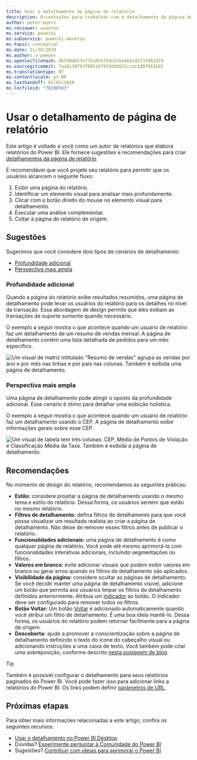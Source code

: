 ```yaml
---
title: Usar o detalhamento de página de relatório
description: Orientações para trabalhar com o detalhamento da página de relatório.
author: peter-myers
ms.reviewer: asaxton
ms.service: powerbi
ms.subservice: powerbi-desktop
ms.topic: conceptual
ms.date: 11/28/2019
ms.author: v-pemyer
ms.openlocfilehash: d5599db57ef7b105575dcb7ee4b4342f374624f0
ms.sourcegitcommit: 7aa0136f93f88516f97ddd8031ccac5d07863b92
ms.translationtype: HT
ms.contentlocale: pt-BR
ms.lasthandoff: 05/05/2020
ms.locfileid: "78290563"
---
```

# <a name="use-report-page-drillthrough"></a>Usar o detalhamento de página de relatório

Este artigo é voltado a você como um autor de relatórios que elabora relatórios do Power BI. Ele fornece sugestões e recomendações para criar [detalhamentos da página de relatório](../desktop-drillthrough.md).

É recomendável que você projete seu relatório para permitir que os usuários alcancem o seguinte fluxo:

1. Exibir uma página do relatório.
2. Identificar um elemento visual para analisar mais profundamente.
3. Clicar com o botão direito do mouse no elemento visual para detalhamento.
4. Executar uma análise complementar.
5. Coltar à página do relatório de origem.

## <a name="suggestions"></a>Sugestões

Sugerimos que você considere dois tipos de cenários de detalhamento:

- [Profundidade adicional](#additional-depth)
- [Perspectiva mais ampla](#broader-perspective)

### <a name="additional-depth"></a>Profundidade adicional

Quando a página do relatório exibe resultados resumidos, uma página de detalhamento pode levar os usuários do relatório para os detalhes no nível da transação. Essa abordagem de design permite que eles exibam as transações de suporte somente quando necessário.

O exemplo a seguir mostra o que acontece quando um usuário de relatório faz um detalhamento de um resumo de vendas mensal. A página de detalhamento contém uma lista detalhada de pedidos para um mês específico.

![Um visual de matriz intitulado "Resumo de vendas" agrupa as vendas por ano e por mês nas linhas e por país nas colunas. Também é exibida uma página de detalhamento.](media/report-drillthrough/suggestion-drillthrough-add-depth.png)

### <a name="broader-perspective"></a>Perspectiva mais ampla

Uma página de detalhamento pode atingir o oposto da profundidade adicional. Esse cenário é ótimo para detalhar uma exibição holística.

O exemplo a seguir mostra o que acontece quando um usuário de relatório faz um detalhamento usando o CEP. A página de detalhamento exibe informações gerais sobre esse CEP.

![Um visual de tabela tem três colunas: CEP, Média de Pontos de Violação e Classificação Média da Taxa. Também é exibida a página de detalhamento.](media/report-drillthrough/suggestion-drillthrough-broader-perspective.png)

## <a name="recommendations"></a>Recomendações

No momento de design do relatório, recomendamos as seguintes práticas:

- **Estilo:** considere projetar a página de detalhamento usando o mesmo tema e estilo do relatório. Dessa forma, os usuários sentem que estão no mesmo relatório.
- **Filtros de detalhamento:** defina filtros de detalhamento para que você possa visualizar um resultado realista ao criar a página de detalhamento. Não deixe de remover esses filtros antes de publicar o relatório.
- **Funcionalidades adicionais:** uma página de detalhamento é como qualquer página de relatório. Você pode até mesmo aprimorá-la com funcionalidades interativas adicionais, incluindo segmentações ou filtros.
- **Valores em branco:** evite adicionar visuais que podem exibir valores em branco ou gerar erros quando os filtros de detalhamento são aplicados.
- **Visibilidade da página:** considere ocultar as páginas de detalhamento. Se você decidir manter uma página de detalhamento visível, adicione um botão que permita aos usuários limpar os filtros de detalhamento definidos anteriormente. Atribua um [indicador](../desktop-bookmarks.md) ao botão. O indicador deve ser configurado para remover todos os filtros.
- **Botão Voltar:** Um botão [Voltar](../desktop-buttons.md) é adicionado automaticamente quando você atribui um filtro de detalhamento. É uma boa ideia mantê-lo. Dessa forma, os usuários do relatório podem retornar facilmente para a página de origem.
- **Descoberta:** ajude a promover a conscientização sobre a página de detalhamento definindo o texto do ícone do cabeçalho visual ou adicionando instruções a uma caixa de texto. Você também pode criar uma sobreposição, conforme descrito [nesta postagem de blog](https://alluringbi.com/2019/10/23/overlays-for-true-self-serve-reporting/).

> [!TIP]
> Também é possível configurar o detalhamento para seus relatórios paginados do Power BI. Você pode fazer isso para adicionar links a relatórios do Power BI. Os links podem definir [parâmetros de URL](https://powerbi.microsoft.com/blog/url-parameters-for-paginated-reports-are-now-available/).

## <a name="next-steps"></a>Próximas etapas

Para obter mais informações relacionadas a este artigo, confira os seguintes recursos:

- [Usar o detalhamento no Power BI Desktop](../desktop-drillthrough.md)
- Dúvidas? [Experimente perguntar à Comunidade do Power BI](https://community.powerbi.com/)
- Sugestões? [Contribuir com ideias para aprimorar o Power BI](https://ideas.powerbi.com/)

